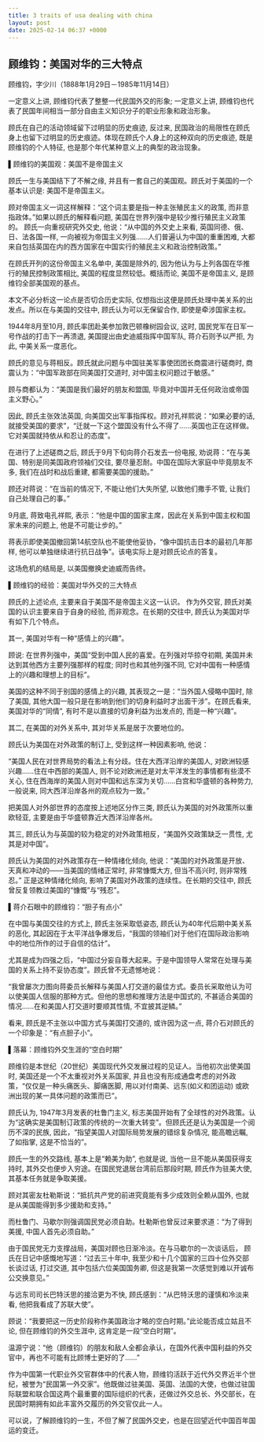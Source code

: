 ```yaml
---
title: 3 traits of usa dealing with china
layout: post
date: 2025-02-14 06:37 +0000
---
```


## 顾维钧：美国对华的三大特点

顾维钧，字少川（1888年1月29日－1985年11月14日）

一定意义上讲, 顾维钧代表了整整一代民国外交的形象; 一定意义上讲, 顾维钧也代表了民国年间相当一部分自由主义知识分子的职业形象和政治形象。

顾氏在自己的活动领域留下过明显的历史痕迹, 反过来, 民国政治的局限性在顾氏身上也留下过明显的历史痕迹。体现在顾氏个人身上的这种双向的历史痕迹, 既是顾维钧的个人特征, 也是那个年代某种意义上的典型的政治现象。

▌顾维钧的美国观：美国不是帝国主义

顾氏一生与美国结下了不解之缘, 并且有一套自己的美国观。顾氏对于美国的一个基本认识是: 美国不是帝国主义。

顾对帝国主义一词这样解释：“这个词主要是指一种主张殖民主义的政策, 而非意指政体。”如果以顾氏的解释看问题, 美国在世界列强中是较少推行殖民主义政策的。 顾氏一向重视研究外交史, 他说：“从中国的外交史上来看, 英国同德、俄、日、法各国一样, 一向被视为帝国主义列强……人们普遍认为中国的重重困难, 大都来自包括英国在内的西方国家在中国实行的殖民主义和政治控制政策。”

在顾氏开列的这份帝国主义名单中, 美国是除外的, 因为他认为与上列各国在华推行的殖民控制政策相比, 美国的程度显然较低。概括而论, 美国不是帝国主义, 是顾维钧全部美国观的基点。

本文不必分析这一论点是否切合历史实际, 仅想指出这便是顾氏处理中美关系的出发点。所以在与美国的交往中, 顾氏认为可以无保留合作, 即使是牵涉国家主权。

1944年8月至10月, 顾氏率团赴美参加敦巴顿橡树园会议, 这时, 国民党军在日军一号作战的打击下一再溃退, 美国提出由史迪威指挥中国军队, 蒋介石则予以严拒, 为此, 中美关系一度恶化。

顾氏的意见与蒋相反。顾氏就此问题与中国驻美军事使团团长商震进行磋商时, 商震认为：“中国军政部在同美国打交道时, 对中国主权问题过于敏感。”

顾与商都认为：“美国是我们最好的朋友和盟国, 毕竟对中国并无任何政治或帝国主义野心。”

因此, 顾氏主张效法英国, 向美国交出军事指挥权。顾对孔祥熙说：“如果必要的话, 就接受美国的要求”，“迁就一下这个盟国没有什么不得了……英国也正在这样做。它对美国就持依从和忍让的态度”。

在进行了上述磋商之后, 顾氏于9月下旬向蒋介石发去一份电报, 劝说蒋：“在与美国、特别是同美国政府领袖们交往, 要尽量忍耐。中国在国际大家庭中毕竟朋友不多, 我们在战时和战后重建, 都需要美国的援助。”

顾还对蒋说：“在当前的情况下, 不能让他们大失所望, 以致他们撒手不管, 让我们自己处理自己的事。”

9月底, 蒋致电孔祥熙, 表示：“他是中国的国家主席，因此在关系到中国主权和国家未来的问题上, 他是不可能让步的。”

蒋表示即使美国撤回第14航空队也不能使他妥协，“像中国抗击日本的最初几年那样, 他可以单独继续进行抗日战争”。该电实际上是对顾氏论点的答复。

这场危机的结局是, 以美国撤换史迪威而告终。

▌顾维钧的经验：美国对华外交的三大特点

顾氏的上述论点, 主要来自于美国不是帝国主义这一认识。 作为外交官, 顾氏对美国的认识主要来自于自身的经验, 而非观念。在长期的交往中, 顾氏认为美国对华有如下几个特点。

其一, 美国对华有一种“感情上的兴趣”。

顾说: 在世界列强中，美国“受到中国人民的喜爱。在列强对华掠夺初期, 美国并未达到其他西方主要列强那样的程度; 同时也和其他列强不同, 它对中国有一种感情上的兴趣和理想上的目标”。

美国的这种不同于别国的感情上的兴趣, 其表现之一是：“当外国人侵略中国时, 除了美国, 其他大国一般只是在影响到他们的切身利益时才出面干涉”。在顾氏看来, 美国对华的“同情”, 有时不是以直接的切身利益为出发点的, 而是一种“兴趣”。

其二, 在美国的对外关系中, 其对华关系是居于次要地位的。

顾氏认为美国在对外政策的制订上, 受到这样一种因素影响, 他说：

“美国人民在对世界局势的看法上有分歧。住在大西洋沿岸的美国人, 对欧洲较感兴趣……住在中西部的美国人, 则不论对欧洲还是对太平洋发生的事情都有些漠不关心, 住在西海岸的美国人则对中国和远东深为关切……白宫和华盛顿的各种势力, 一般说来, 同大西洋沿岸各州的观点较为一致。”

把美国人对外部世界的态度按上述地区分作三类, 顾氏认为美国的对外政策所以重欧轻亚, 主要是由于华盛顿靠近大西洋沿岸各州。

其三, 顾氏认为与英国的较为稳定的对外政策相反，“美国外交政策缺乏一贯性, 尤其是对中国”。

顾氏认为美国的对外政策存在一种情绪化倾向, 他说：“美国的对外政策是开放、天真和冲动的——当美国的情绪正常时, 非常慷慨大方, 但当不高兴时, 则非常残忍。” 正是这种情绪化倾向, 影响了美国对外政策的连续性。在长期的交往中, 顾氏曾反复领教过美国的“慷慨”与“残忍”。

▌蒋介石眼中的顾维钧：“胆子有点小”

在中国与美国交往的方式上, 顾氏主张采取低姿态, 顾氏认为40年代后期中美关系的恶化, 其起因在于太平洋战争爆发后，“我国的领袖们对于他们在国际政治影响中的地位所作的过于自信的估计”。

尤其是成为四强之后，“中国过分妄自尊大起来。于是中国领导人常常在处理与美国的关系上持不妥协态度”。顾氏曾不无遗憾地说：

“我曾屡次力图向蒋委员长解释与美国人打交道的最佳方式。委员长采取他认为可以使美国人信服的那种方式。但他的思想和推理方法是中国式的, 不甚适合美国的情况……在和美国人打交道时要顺其性情, 不宜披其逆鳞。”

看来, 顾氏是不主张以中国方式与美国打交道的, 或许因为这一点, 蒋介石对顾氏的一个印象是：“有点胆子小”。

▌落幕：顾维钧外交生涯的“空白时期”

顾维钧是本世纪（20世纪）美国现代外交发展过程的见证人。当他初次出使美国时, 美国还是一个不太重视对外关系国家, 并且也没有形成通盘考虑的对外政策，“仅仅是一种头痛医头、脚痛医脚, 用以对付南美、远东(如义和团运动) 或欧洲出现的某一具体问题的政策而已”。

顾氏认为, 1947年3月发表的杜鲁门主义, 标志美国开始有了全球性的对外政策。认为“这确实是美国制订政策的传统的一次重大转变”。但顾氏还是认为美国是一个阅历不深的民族, 因此，“指望美国人对国际局势发展的错综复杂情况, 能高瞻远瞩, 了如指掌, 这是不恰当的”。

顾氏一生的外交路线, 基本上是“赖美为助”, 也就是说, 当他一旦不能从美国获得支持时, 其外交也便步入穷途。在国民党退居台湾前后那段时期, 顾氏作为驻美大使, 其基本任务就是争取美援。

顾对其密友杜勒斯说：“抵抗共产党的前进究竟能有多少成效则全赖从国外, 也就是从美国能得到多少援助和支持。”

而杜鲁门、马歇尔则强调国民党必须自助。杜勒斯也曾反过来要求道：“为了得到美援, 中国人首先必须自助。”

由于国民党无力支撑战局，美国对顾也日渐冷淡。在与马歇尔的一次谈话后， 顾氏在日记中感慨地写道：“过去三十年中, 我至少和十几个国家的三四十位外交部长谈过话, 打过交道, 其中包括六位美国国务卿, 但这是我第一次感觉到难以开诚布公交换意见。”

与远东司司长巴特沃思的接洽更为不快, 顾氏感到：“从巴特沃思的谨慎和冷淡来看, 他把我看成了苏联大使”。

顾说：“我要把这一历史阶段称作美国政治才略的空白时期。”此论能否成立姑且不论, 但在顾维钧的外交生涯中, 这肯定是一段“空白时期”。

温源宁说：“他（顾维钧）的朋友和敌人全都会承认，在国外代表中国利益的外交官中，再也不可能有比顾博士更好的了……”

作为中国第一代职业外交官群体中的代表人物，顾维钧活跃于近代外交界近半个世纪，被誉为“民国第一外交家”。他既做过驻美国、英国、法国的大使，也做过驻国际联盟和联合国这两个最重要的国际组织的代表，还做过外交总长、外交部长，在民国时期拥有如此丰富外交履历的外交官仅此一人。

可以说，了解顾维钧的一生，不但了解了民国外交史，也是在回望近代中国百年国运的变迁。
